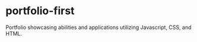 # portfolio-first
Portfolio showcasing abilities and applications utilizing Javascript, CSS, and HTML.
